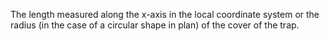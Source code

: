 ﻿The length measured along the x-axis in the local coordinate system or the radius (in the case of a circular shape in plan) of the cover of the trap.
